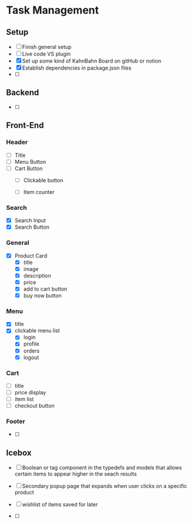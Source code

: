 # Task Management

## Setup 
- [ ] Finish general setup
- [ ] Live code VS plugin
- [X] Set up some kind of KahnBahn Board on gitHub or notion
- [X] Establish dependencies in package.json files
- [ ] <Task Here>

## Backend 
- [ ] <Task Here>

## Front-End
### Header
- [ ] Title
- [ ] Menu Button
- [ ] Cart Button
  - [ ] Clickable button
  - [ ] Item counter


### Search
- [X] Search Input
- [X] Search Button

### General
- [X] Product Card
  - [X] title
  - [X] image
  - [X] description
  - [X] price
  - [X] add to cart button
  - [X] buy now button

### Menu
- [X] title
- [X] clickable menu list
  - [X] login
  - [X] profile
  - [X] orders
  - [X] logout

### Cart
- [ ] title
- [ ] price display
- [ ] item list
- [ ] checkout button

### Footer
- [ ] <Task Here> 

## Icebox
- [ ] Boolean or tag component in the typedefs and models that allows certain items to appear higher in the seach results
- [ ] Secondary popup page that expands when user clicks on a specific product
- [ ] wishlist of items saved for later


- [ ] <Task Here>


